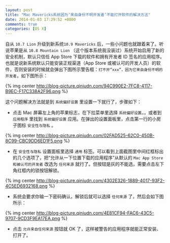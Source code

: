 ```yaml
---
layout: post
title: "Mac Mavericks系统因为‘来自身份不明开发者’不能打开软件的解决方法"
date: 2014-01-03 17:29:52 +0800
comments: true
categories: [OS X]
---
```


自从 `10.7 Lion` 升级到新系统`10.9 Mavericks` 后，一些小问题也就跟着来了。听说苹果是从 `10.8 Mountain Lion` （这个版本系统我没装过）系统开始启用了新的安全机制，默认只信任 App Store 下载的软件和拥有开发者 ID 签名的应用程序。也就是说新系统默认只能安装正规渠道（App Store 或被认可的开发人员）的软件，否则安装的时候就会弹出下图所示警告框：`打不开“xxx”，因为它来自身份不明的开发者`，如下图所示：

<!-- more -->

{% img center http://blog-picture.qiniudn.com/94C990E2-7FC8-4117-B9EC-F17C338A2F96.png %}

这个问题解决方法就是到 `系统偏好设置` 里设置一下就行了，步骤如下：

* 点击 Mac 屏幕左上角的苹果标志，在下拉菜单里选择 `系统偏好设置…`，或者到 `应用程序` 里找到 `系统偏好设置` 应用。在弹出的设置面板里，点击第一行的小房子图标 `安全性与隐私` 。

{% img center http://blog-picture.qiniudn.com/02FAD525-62C0-450B-8C99-CBC9DD6ED1F5.png %}

* 在 `安全性与隐私` 设置面板里选择 `通用` 标签。可以看到上面截图里中间红框标出的几个选项了，把“允许从一下位置下载的应用程序”从默认的 `Mac App Store 和被认可的开发者` 改选为 `任何来源` 就行了。但按钮是灰的不能选，需要点击左下角红框内的锁按钮解锁。

{% img center http://blog-picture.qiniudn.com/4302E326-1889-4017-93F2-4C5ED6932168.png %}

* 系统会要求你输一下密码确认，解锁后就可以选择 `任何来源` 了，然后会如下图所示：

{% img center http://blog-picture.qiniudn.com/4E81CF94-FAC6-43C5-9707-9CD3F9EA17EA.png %}

* 点击 `允许来自任何来源` 按钮就 OK 了，这样被警告的应用程序就能正常安装、打开了。
